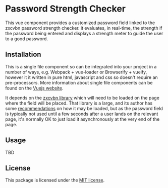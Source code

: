 Password Strength Checker
=========================

This vue component provides a customized password field linked to the zxcvbn password strength checker. it evaluates, in real-time, the strength if the password being entered and displays a strength meter to guide the user to a good password.

## Installation

This is a single file component so can be integrated into your project in a number of ways, e.g. Webpack + vue-loader or Browserify + vueify, however it it written in pure html, javascript and css so doesn't require an pre-processors. More information about single file components can be found on the [Vuejs website](http://vuejs.org/guide/application.html#Single-File-Components).

It depends on the [zxcvbn library](https://blogs.dropbox.com/tech/2012/04/zxcvbn-realistic-password-strength-estimation) which will need to be loaded on the page where the field will be placed. That library is a large, and its author has some [recommendations](https://github.com/dropbox/zxcvbn/blob/master/README.md) on how it may be loaded, but as the password field is typically not used until a few seconds after a user lands on the relevant page, it's normally OK to just load it asynchronously at the very end of the page.

## Usage

TBD

## License

This package is licensed under the [MIT license](http://opensource.org/licenses/MIT).
